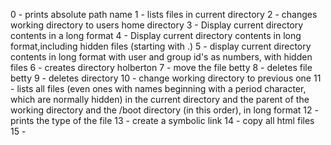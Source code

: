0 - prints absolute path name
1 - lists files in current directory
2 -  changes working directory to users home directory
3 - Display current directory contents in a long format
4 - Display current directory contents in long format,including hidden files  (starting with .)
5 - display current directory contents in long format with user and group id's as numbers, with hidden files
6 - creates directory holberton
7 - move the file betty
8 - deletes file betty
9 - deletes directory
10 - change working directory to previous one
11 - lists all files (even ones with names beginning with a period character, which are normally hidden) in the current directory and the parent of the working directory and the /boot directory (in this order), in long format
12 - prints the type of the file
13 - create a symbolic link
14 - copy all html files
15 - 
